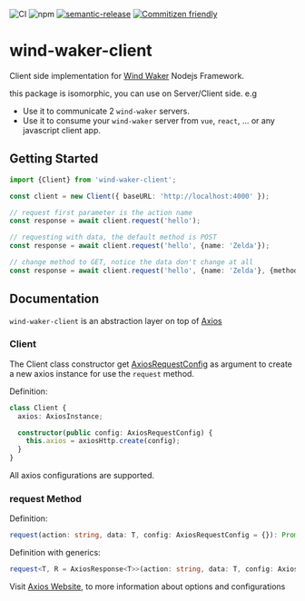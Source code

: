 ![CI](https://github.com/cervantes007/wind-waker-client/workflows/CI/badge.svg)
![npm](https://img.shields.io/npm/v/wind-waker-client)
[![semantic-release](https://img.shields.io/badge/%20%20%F0%9F%93%A6%F0%9F%9A%80-semantic--release-e10079.svg)](https://github.com/semantic-release/semantic-release)
[![Commitizen friendly](https://img.shields.io/badge/commitizen-friendly-brightgreen.svg)](http://commitizen.github.io/cz-cli/)

# wind-waker-client
Client side implementation for [Wind Waker](https://cervantes007.github.io/wind-waker/) Nodejs Framework.

this package is isomorphic, you can use on Server/Client side.
e.g
- Use it to communicate 2 `wind-waker` servers.
- Use it to consume your `wind-waker` server from `vue`, `react`, ... or any javascript client app.

## Getting Started

```typescript
import {Client} from 'wind-waker-client';

const client = new Client({ baseURL: 'http://localhost:4000' });

// request first parameter is the action name
const response = await client.request('hello');

// requesting with data, the default method is POST
const response = await client.request('hello', {name: 'Zelda'});

// change method to GET, notice the data don't change at all
const response = await client.request('hello', {name: 'Zelda'}, {method: 'GET'});
```

## Documentation

`wind-waker-client` is an abstraction layer on top of [Axios](https://github.com/axios/axios)

### Client

The Client class constructor get [AxiosRequestConfig](https://axios-http.com/docs/req_config) as argument to create a new axios instance for use the `request` method.

Definition:
```typescript
class Client {
  axios: AxiosInstance;

  constructor(public config: AxiosRequestConfig) {
    this.axios = axiosHttp.create(config);
  }
}
```

All axios configurations are supported.

### request Method

Definition:
```typescript
request(action: string, data: T, config: AxiosRequestConfig = {}): Promise; 
```

Definition with generics:
```typescript
request<T, R = AxiosResponse<T>>(action: string, data: T, config: AxiosRequestConfig = {}): Promise<R>; 
```

Visit [Axios Website](https://axios-http.com/), to more information about options and configurations

